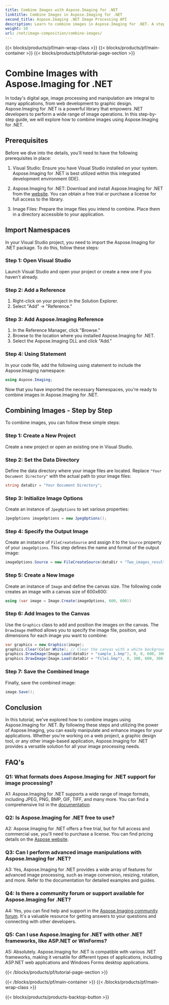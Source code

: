 ```yaml
---
title: Combine Images with Aspose.Imaging for .NET
linktitle: Combine Images in Aspose.Imaging for .NET
second_title: Aspose.Imaging .NET Image Processing API
description: Learn to combine images in Aspose.Imaging for .NET. A step-by-step guide to powerful image processing.
weight: 10
url: /net/image-composition/combine-images/
---
```


{{< blocks/products/pf/main-wrap-class >}}
{{< blocks/products/pf/main-container >}}
{{< blocks/products/pf/tutorial-page-section >}}

# Combine Images with Aspose.Imaging for .NET

In today's digital age, image processing and manipulation are integral to many applications, from web development to graphic design. Aspose.Imaging for .NET is a powerful library that empowers .NET developers to perform a wide range of image operations. In this step-by-step guide, we will explore how to combine images using Aspose.Imaging for .NET. 

## Prerequisites

Before we dive into the details, you'll need to have the following prerequisites in place:

1. Visual Studio: Ensure you have Visual Studio installed on your system. Aspose.Imaging for .NET is best utilized within this integrated development environment (IDE).

2. Aspose.Imaging for .NET: Download and install Aspose.Imaging for .NET from the [website](https://releases.aspose.com/imaging/net/). You can obtain a free trial or purchase a license for full access to the library.

3. Image Files: Prepare the image files you intend to combine. Place them in a directory accessible to your application.

## Import Namespaces

In your Visual Studio project, you need to import the Aspose.Imaging for .NET package. To do this, follow these steps:

### Step 1: Open Visual Studio

Launch Visual Studio and open your project or create a new one if you haven't already.

### Step 2: Add a Reference

1. Right-click on your project in the Solution Explorer.
2. Select "Add" -> "Reference."

### Step 3: Add Aspose.Imaging Reference

1. In the Reference Manager, click "Browse."
2. Browse to the location where you installed Aspose.Imaging for .NET.
3. Select the Aspose.Imaging DLL and click "Add."

### Step 4: Using Statement

In your code file, add the following using statement to include the Aspose.Imaging namespace:

```csharp
using Aspose.Imaging;
```

Now that you have imported the necessary Namespaces, you're ready to combine images in Aspose.Imaging for .NET.

## Combining Images - Step by Step

To combine images, you can follow these simple steps:

### Step 1: Create a New Project

Create a new project or open an existing one in Visual Studio.

### Step 2: Set the Data Directory

Define the data directory where your image files are located. Replace `"Your Document Directory"` with the actual path to your image files:

```csharp
string dataDir = "Your Document Directory";
```

### Step 3: Initialize Image Options

Create an instance of `JpegOptions` to set various properties:

```csharp
JpegOptions imageOptions = new JpegOptions();
```

### Step 4: Specify the Output Image

Create an instance of `FileCreateSource` and assign it to the `Source` property of your `imageOptions`. This step defines the name and format of the output image:

```csharp
imageOptions.Source = new FileCreateSource(dataDir + "Two_images_result_out.bmp", false);
```

### Step 5: Create a New Image

Create an instance of `Image` and define the canvas size. The following code creates an image with a canvas size of 600x600:

```csharp
using (var image = Image.Create(imageOptions, 600, 600))
```

### Step 6: Add Images to the Canvas

Use the `Graphics` class to add and position the images on the canvas. The `DrawImage` method allows you to specify the image file, position, and dimensions for each image you want to combine:

```csharp
var graphics = new Graphics(image);
graphics.Clear(Color.White); // Clear the canvas with a white background.
graphics.DrawImage(Image.Load(dataDir + "sample_1.bmp"), 0, 0, 600, 300); // First image.
graphics.DrawImage(Image.Load(dataDir + "File1.bmp"), 0, 300, 600, 300);    // Second image.
```

### Step 7: Save the Combined Image

Finally, save the combined image:

```csharp
image.Save();
```

## Conclusion

In this tutorial, we've explored how to combine images using Aspose.Imaging for .NET. By following these steps and utilizing the power of Aspose.Imaging, you can easily manipulate and enhance images for your applications. Whether you're working on a web project, a graphic design tool, or any other image-based application, Aspose.Imaging for .NET provides a versatile solution for all your image processing needs.

## FAQ's

### Q1: What formats does Aspose.Imaging for .NET support for image processing?

A1: Aspose.Imaging for .NET supports a wide range of image formats, including JPEG, PNG, BMP, GIF, TIFF, and many more. You can find a comprehensive list in the [documentation](https://reference.aspose.com/imaging/net/).

### Q2: Is Aspose.Imaging for .NET free to use?

A2: Aspose.Imaging for .NET offers a free trial, but for full access and commercial use, you'll need to purchase a license. You can find pricing details on the [Aspose website](https://purchase.aspose.com/buy).

### Q3: Can I perform advanced image manipulations with Aspose.Imaging for .NET?

A3: Yes, Aspose.Imaging for .NET provides a wide array of features for advanced image processing, such as image conversion, resizing, rotation, and more. Refer to the documentation for detailed examples and guides.

### Q4: Is there a community forum or support available for Aspose.Imaging for .NET?

A4: Yes, you can find help and support in the [Aspose.Imaging community forum](https://forum.aspose.com/). It's a valuable resource for getting answers to your questions and connecting with other developers.

### Q5: Can I use Aspose.Imaging for .NET with other .NET frameworks, like ASP.NET or WinForms?

A5: Absolutely. Aspose.Imaging for .NET is compatible with various .NET frameworks, making it versatile for different types of applications, including ASP.NET web applications and Windows Forms desktop applications.

{{< /blocks/products/pf/tutorial-page-section >}}

{{< /blocks/products/pf/main-container >}}
{{< /blocks/products/pf/main-wrap-class >}}

{{< blocks/products/products-backtop-button >}}
